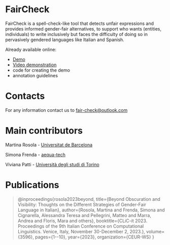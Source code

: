 # FairCheck
FairCheck is a spell-check-like tool that detects unfair expressions and provides informed gender-fair alternatives, to support who wants (entities, individuals) to write inclusively but faces the difficulty of doing so in pervasively gendered languages like Italian and Spanish.

Already available online:
- [Demo](https://faircheck.aequa-tech.com/) 
- [Video demonstration](https://drive.google.com/file/d/1-4-aXLyPiYl_Lr7lcOWnjuAsOpcZvKGE/view?usp=sharing)
- code for creating the demo
- annotation guidelines
  
# Contacts
For any information contact us to fair-check@outlook.com 

# Main contributors
Martina Rosola - [Universitat de Barcelona](http://www.ub.edu/grc_logos/martina-rosola)

Simona Frenda - [aequa-tech](https://aequa-tech.com/)

Viviana Patti - [Università degli studi di Torino](https://www.unito.it/persone/vpatti)

# Publications
>@inproceedings{rosola2023beyond,
  title={Beyond Obscuration and Visibility: Thoughts on the Different Strategies of Gender-Fair Language in Italian},
  author={Rosola, Martina and Frenda, Simona and Cignarella, Alessandra Teresa and Pellegrini, Matteo and Marra, Andrea and Floris, Mara and others},
  booktitle={CLiC-it 2023. Proceedings of the 9th Italian Conference on Computational Linguistics. Venice, Italy, November 30-December 2, 2023.},
  volume={3596},
  pages={1--10},
  year={2023},
  organization={CEUR-WS}
}
